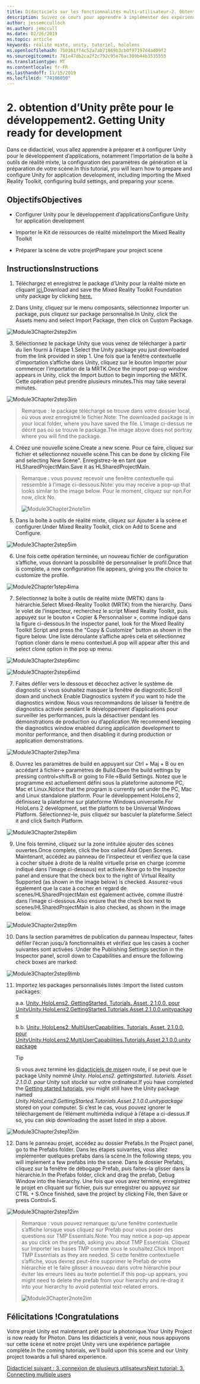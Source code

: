 ```yaml
---
title: Didacticiels sur les fonctionnalités multi-utilisateur-2. Obtention d’Unity prête pour le développement
description: Suivez ce cours pour apprendre à implémenter des expériences partagées multi-utilisateur dans une application HoloLens 2.
author: jessemcculloch
ms.author: jemccull
ms.date: 02/26/2019
ms.topic: article
keywords: réalité mixte, unity, tutoriel, hololens
ms.openlocfilehash: 750161ff4c52a7ab71869b3cb0f97197d4ad09f2
ms.sourcegitcommit: 781e47db2ca2f2c792c95e76ac309b44b3535555
ms.translationtype: MT
ms.contentlocale: fr-FR
ms.lasthandoff: 11/15/2019
ms.locfileid: "74106050"
---
```

# <a name="2-getting-unity-ready-for-development"></a><span data-ttu-id="31ebf-105">2. obtention d’Unity prête pour le développement</span><span class="sxs-lookup"><span data-stu-id="31ebf-105">2. Getting Unity ready for development</span></span> 


<span data-ttu-id="31ebf-106">Dans ce didacticiel, vous allez apprendre à préparer et à configurer Unity pour le développement d’applications, notamment l’importation de la boîte à outils de réalité mixte, la configuration des paramètres de génération et la préparation de votre scène.</span><span class="sxs-lookup"><span data-stu-id="31ebf-106">In this tutorial, you will learn how to prepare and configure Unity for application development, including importing the Mixed Reality Toolkit, configuring build settings, and preparing your scene.</span></span>

## <a name="objectives"></a><span data-ttu-id="31ebf-107">Objectifs</span><span class="sxs-lookup"><span data-stu-id="31ebf-107">Objectives</span></span>

- <span data-ttu-id="31ebf-108">Configurer Unity pour le développement d’applications</span><span class="sxs-lookup"><span data-stu-id="31ebf-108">Configure Unity for application development</span></span>

- <span data-ttu-id="31ebf-109">Importer le Kit de ressources de réalité mixte</span><span class="sxs-lookup"><span data-stu-id="31ebf-109">Import the Mixed Reality Toolkit</span></span>

- <span data-ttu-id="31ebf-110">Préparer la scène de votre projet</span><span class="sxs-lookup"><span data-stu-id="31ebf-110">Prepare your project scene</span></span>

## <a name="instructions"></a><span data-ttu-id="31ebf-111">Instructions</span><span class="sxs-lookup"><span data-stu-id="31ebf-111">Instructions</span></span>

1. <span data-ttu-id="31ebf-112">Téléchargez et enregistrez le package d’Unity pour la réalité mixte en cliquant [ici.](https://github.com/microsoft/MixedRealityToolkit-Unity/releases/download/v2.1.0/Microsoft.MixedReality.Toolkit.Unity.Foundation.2.1.0.unitypackage)</span><span class="sxs-lookup"><span data-stu-id="31ebf-112">Download and save the Mixed Reality Toolkit Foundation unity package by clicking [here.](https://github.com/microsoft/MixedRealityToolkit-Unity/releases/download/v2.1.0/Microsoft.MixedReality.Toolkit.Unity.Foundation.2.1.0.unitypackage)</span></span>

2. <span data-ttu-id="31ebf-113">Dans Unity, cliquez sur le menu composants, sélectionnez Importer un package, puis cliquez sur package personnalisé.</span><span class="sxs-lookup"><span data-stu-id="31ebf-113">In Unity, click the Assets menu and select Import Package, then click on Custom Package.</span></span>

![Module3Chapter2step2im](images/module3chapter2step2im.PNG)

3. <span data-ttu-id="31ebf-115">Sélectionnez le package Unity que vous venez de télécharger à partir du lien fourni à l’étape 1.</span><span class="sxs-lookup"><span data-stu-id="31ebf-115">Select the Unity package you just downloaded from the link provided in step 1.</span></span> <span data-ttu-id="31ebf-116">Une fois que la fenêtre contextuelle d’importation s’affiche dans Unity, cliquez sur le bouton Importer pour commencer l’importation de la MRTK.</span><span class="sxs-lookup"><span data-stu-id="31ebf-116">Once the import pop-up window appears in Unity, click the Import button to begin importing the MRTK.</span></span> <span data-ttu-id="31ebf-117">Cette opération peut prendre plusieurs minutes.</span><span class="sxs-lookup"><span data-stu-id="31ebf-117">This may take several minutes.</span></span>

![Module3Chapter2step3im](images/module3chapter2step3im.PNG)

> <span data-ttu-id="31ebf-119">Remarque : le package téléchargé se trouve dans votre dossier local, où vous avez enregistré le fichier.</span><span class="sxs-lookup"><span data-stu-id="31ebf-119">Note: The downloaded package is in your local folder, where you have saved the file.</span></span> <span data-ttu-id="31ebf-120">L’image ci-dessus ne décrit pas où se trouve le package.</span><span class="sxs-lookup"><span data-stu-id="31ebf-120">The image above does not portray where you will find the package.</span></span>

4. <span data-ttu-id="31ebf-121">Créez une nouvelle scène.</span><span class="sxs-lookup"><span data-stu-id="31ebf-121">Create a new scene.</span></span> <span data-ttu-id="31ebf-122">Pour ce faire, cliquez sur fichier et sélectionnez nouvelle scène.</span><span class="sxs-lookup"><span data-stu-id="31ebf-122">This can be done by clicking File and selecting New Scene".</span></span> <span data-ttu-id="31ebf-123">Enregistrez-le en tant que HLSharedProjectMain.</span><span class="sxs-lookup"><span data-stu-id="31ebf-123">Save it as HLSharedProjectMain.</span></span>

> <span data-ttu-id="31ebf-124">Remarque : vous pouvez recevoir une fenêtre contextuelle qui ressemble à l’image ci-dessous.</span><span class="sxs-lookup"><span data-stu-id="31ebf-124">Note: you may receive a pop-up that looks similar to the image below.</span></span> <span data-ttu-id="31ebf-125">Pour le moment, cliquez sur non.</span><span class="sxs-lookup"><span data-stu-id="31ebf-125">For now, click No.</span></span>
>
> ![Module3Chapter2note1im](images/module3chapter2note1im.PNG)

5. <span data-ttu-id="31ebf-127">Dans la boîte à outils de réalité mixte, cliquez sur Ajouter à la scène et configurer.</span><span class="sxs-lookup"><span data-stu-id="31ebf-127">Under Mixed Reality Toolkit, click on Add to Scene and Configure.</span></span>

![Module3Chapter2step5im](images/module3chapter2step5im.PNG)

6. <span data-ttu-id="31ebf-129">Une fois cette opération terminée, un nouveau fichier de configuration s’affiche, vous donnant la possibilité de personnaliser le profil.</span><span class="sxs-lookup"><span data-stu-id="31ebf-129">Once that is complete, a new configuration file appears, giving you the choice to customize the profile.</span></span> 

![Module2Chapter1step4ima](images/Module2Chapter1step4ima.PNG)

7. <span data-ttu-id="31ebf-131">Sélectionnez la boîte à outils de réalité mixte (MRTK) dans la hiérarchie.</span><span class="sxs-lookup"><span data-stu-id="31ebf-131">Select Mixed-Reality Toolkit (MRTK) from the  hierarchy.</span></span> <span data-ttu-id="31ebf-132">Dans le volet de l’inspecteur, recherchez le script Mixed Reality Toolkit, puis appuyez sur le bouton « Copier & Personnaliser », comme indiqué dans la figure ci-dessous.</span><span class="sxs-lookup"><span data-stu-id="31ebf-132">In the inspector panel, look for the Mixed Reality Toolkit Script and press the "Copy & Customize" button  as shown in the figure below.</span></span>  <span data-ttu-id="31ebf-133">Une liste déroulante s’affiche après cela et sélectionnez l’option cloner dans le menu contextuel.</span><span class="sxs-lookup"><span data-stu-id="31ebf-133">A pop will appear after this and select clone option in the pop up menu.</span></span>

![Module3Chapter2step6imc](images/module3chapter2step6imc.PNG)

![Module3Chapter2step6imd](images/module3chapter2step6imd.PNG)

7. <span data-ttu-id="31ebf-136">Faites défiler vers le dessous et décochez activer le système de diagnostic si vous souhaitez masquer la fenêtre de diagnostic.</span><span class="sxs-lookup"><span data-stu-id="31ebf-136">Scroll down and uncheck Enable Diagnostics system if you want to hide the diagnostics window.</span></span> <span data-ttu-id="31ebf-137">Nous vous recommandons de laisser la fenêtre de diagnostics activée pendant le développement d’applications pour surveiller les performances, puis la désactiver pendant les démonstrations de production ou d’application.</span><span class="sxs-lookup"><span data-stu-id="31ebf-137">We recommend keeping the diagnostics window enabled during application development to monitor performance, and then disabling it during production or application demonstrations.</span></span> 

![Module3Chapter2step7ima](images/module3chapter2step7ima.PNG)

8. <span data-ttu-id="31ebf-139">Ouvrez les paramètres de build en appuyant sur Ctrl + Maj + B ou en accédant à fichier-> paramètres de Build.</span><span class="sxs-lookup"><span data-stu-id="31ebf-139">Open the build settings by pressing control+shift+B or going to File->Build Settings.</span></span> <span data-ttu-id="31ebf-140">Notez que le programme est actuellement défini sous la plateforme autonome PC, Mac et Linux.</span><span class="sxs-lookup"><span data-stu-id="31ebf-140">Notice that the program is currently set under the PC, Mac and Linux standalone platform.</span></span> <span data-ttu-id="31ebf-141">Pour le développement HoloLens 2, définissez la plateforme sur plateforme Windows universelle.</span><span class="sxs-lookup"><span data-stu-id="31ebf-141">For HoloLens 2 development, set the platform to be Universal Windows Platform.</span></span> <span data-ttu-id="31ebf-142">Sélectionnez-le, puis cliquez sur basculer la plateforme.</span><span class="sxs-lookup"><span data-stu-id="31ebf-142">Select it and click Switch Platform.</span></span>

![Module3Chapter2step8im](images/module3chapter2step8im.PNG)

9. <span data-ttu-id="31ebf-144">Une fois terminé, cliquez sur la zone intitulée ajouter des scènes ouvertes.</span><span class="sxs-lookup"><span data-stu-id="31ebf-144">Once complete, click the box called Add Open Scenes.</span></span> <span data-ttu-id="31ebf-145">Maintenant, accédez au panneau de l’inspecteur et vérifiez que la case à cocher située à droite de la réalité virtuelle prise en charge (comme indiqué dans l’image ci-dessous) est activée.</span><span class="sxs-lookup"><span data-stu-id="31ebf-145">Now go to the Inspector panel and ensure that the check box to the right of Virtual Reality Supported (as shown in the image below) is checked.</span></span> <span data-ttu-id="31ebf-146">Assurez-vous également que la case à cocher en regard de scenes/HLSharedProjectMain est également activée, comme illustré dans l’image ci-dessous.</span><span class="sxs-lookup"><span data-stu-id="31ebf-146">Also ensure that the check box next to scenes/HLSharedProjectMain is also checked, as shown in the image below.</span></span>

![Module3Chapter2step9im](images/module3chapter2step9im.PNG)

10. <span data-ttu-id="31ebf-148">Dans la section paramètres de publication du panneau Inspecteur, faites défiler l’écran jusqu’à fonctionnalités et vérifiez que les cases à cocher suivantes sont activées :</span><span class="sxs-lookup"><span data-stu-id="31ebf-148">Under the Publishing Settings section in the Inspector panel, scroll down to Capabilities and ensure the following check boxes are marked:</span></span>

![Module3Chapter2step9imb](images/module3chapter2step9imb.PNG)

11. <span data-ttu-id="31ebf-150">Importez les packages personnalisés listés :</span><span class="sxs-lookup"><span data-stu-id="31ebf-150">Import the listed custom packages:</span></span>

    <span data-ttu-id="31ebf-151">a.</span><span class="sxs-lookup"><span data-stu-id="31ebf-151">a.</span></span> [<span data-ttu-id="31ebf-152">Unity. HoloLens2. GettingStarted. Tutorials. Asset. 2.1.0.0. pour Unity</span><span class="sxs-lookup"><span data-stu-id="31ebf-152">Unity.HoloLens2.GettingStarted.Tutorials.Asset.2.1.0.0.unitypackage</span></span>](https://github.com/microsoft/MixedRealityLearning/releases/download/getting-started-v2.1.0.0/Unity.HoloLens2.GettingStarted.Tutorials.Asset.2.1.0.0.unitypackage)

    <span data-ttu-id="31ebf-153">b.</span><span class="sxs-lookup"><span data-stu-id="31ebf-153">b.</span></span> [<span data-ttu-id="31ebf-154">Unity. HoloLens2. MultiUserCapabilities. Tutorials. Asset. 2.1.0.0. pour Unity</span><span class="sxs-lookup"><span data-stu-id="31ebf-154">Unity.HoloLens2.MultiUserCapabilities.Tutorials.Asset.2.1.0.0.unitypackage</span></span>](https://github.com/microsoft/MixedRealityLearning/releases/download/multi-user-capabilities-v2.1.0.0/Unity.HoloLens2.MultiUserCapabilities.Tutorials.Asset.2.1.0.0.unitypackage)

    >[!TIP]
    ><span data-ttu-id="31ebf-155">Si vous avez terminé les [didacticiels de mise](mrlearning-base-ch1.md)en route, il se peut que le package Unity nommé _Unity. HoloLens2. gettingstarted. tutoriels. Asset. 2.1.0.0. pour Unity_ soit stocké sur votre ordinateur.</span><span class="sxs-lookup"><span data-stu-id="31ebf-155">If you have completed the [Getting started tutorials](mrlearning-base-ch1.md), you might still have the Unity package named _Unity.HoloLens2.GettingStarted.Tutorials.Asset.2.1.0.0.unitypackage_ stored on your computer.</span></span> <span data-ttu-id="31ebf-156">Si c’est le cas, vous pouvez ignorer le téléchargement de l’élément multimédia indiqué à l’étape a ci-dessus.</span><span class="sxs-lookup"><span data-stu-id="31ebf-156">If so, you can skip downloading the asset listed in step a above.</span></span>

![Module3Chapter2step12im](images/module3chapter2step11im.PNG)

12. <span data-ttu-id="31ebf-158">Dans le panneau projet, accédez au dossier Prefabs.</span><span class="sxs-lookup"><span data-stu-id="31ebf-158">In the Project panel, go to the Prefabs folder.</span></span> <span data-ttu-id="31ebf-159">Dans les étapes suivantes, vous allez implémenter quelques prefabs dans la scène.</span><span class="sxs-lookup"><span data-stu-id="31ebf-159">In the following steps, you will implement a few prefabs into the scene.</span></span> <span data-ttu-id="31ebf-160">Dans le dossier Prefabs, cliquez sur la fenêtre de débogage Prefab, puis faites-la glisser dans la hiérarchie.</span><span class="sxs-lookup"><span data-stu-id="31ebf-160">In the Prefabs folder, click and drag the prefab, Debug Window into the hierarchy.</span></span> <span data-ttu-id="31ebf-161">Une fois que vous avez terminé, enregistrez le projet en cliquant sur fichier, puis sur enregistrer ou appuyez sur CTRL + S.</span><span class="sxs-lookup"><span data-stu-id="31ebf-161">Once finished, save the project by clicking File, then Save or press Control+S.</span></span>

![Module3Chapter2step12im](images/module3chapter2step12im.PNG)

   > <span data-ttu-id="31ebf-163">Remarque : vous pouvez remarquer qu’une fenêtre contextuelle s’affiche lorsque vous cliquez sur Prefab pour vous poser des questions sur TMP Essentials.</span><span class="sxs-lookup"><span data-stu-id="31ebf-163">Note: You may notice a pop-up appear as you click on the prefab, asking you about TMP Essentials.</span></span> <span data-ttu-id="31ebf-164">Cliquez sur Importer les bases TMP comme vous le souhaitez.</span><span class="sxs-lookup"><span data-stu-id="31ebf-164">Click Import TMP Essentials as they are needed.</span></span> <span data-ttu-id="31ebf-165">Si cette fenêtre contextuelle s’affiche, vous devrez peut-être supprimer le Prefab de votre hiérarchie et le faire glisser à nouveau dans votre hiérarchie pour éviter les erreurs liées au texte potentiel.</span><span class="sxs-lookup"><span data-stu-id="31ebf-165">If this pop-up appears, you might need to delete the prefab from your hierarchy and re-drag it into your hierarchy to avoid potential text-related errors.</span></span>
   >
>![Module3Chapter2note2im](images/module3chapter2note2im.PNG)


## <a name="congratulations"></a><span data-ttu-id="31ebf-167">Félicitations !</span><span class="sxs-lookup"><span data-stu-id="31ebf-167">Congratulations</span></span>

<span data-ttu-id="31ebf-168">Votre projet Unity est maintenant prêt pour la photonique.</span><span class="sxs-lookup"><span data-stu-id="31ebf-168">Your Unity Project is now ready for Photon.</span></span> <span data-ttu-id="31ebf-169">Dans les didacticiels à venir, nous nous appuyons sur cette scène et notre projet Unity vers une expérience partagée complète.</span><span class="sxs-lookup"><span data-stu-id="31ebf-169">In the coming tutorials, we'll build upon this scene and our Unity project towards a full shared experience.</span></span>

<span data-ttu-id="31ebf-170">[Didacticiel suivant : 3. connexion de plusieurs utilisateurs](mrlearning-sharing(photon)-ch3.md)</span><span class="sxs-lookup"><span data-stu-id="31ebf-170">[Next tutorial: 3. Connecting multiple users](mrlearning-sharing(photon)-ch3.md)</span></span>

